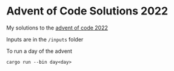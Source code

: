 # Advent of Code Solutions 2022

My solutions to the [advent of code 2022](https://adventofcode.com/2022)

Inputs are in the `/inputs` folder

To run a day of the advent  
```
cargo run --bin day<day>
```